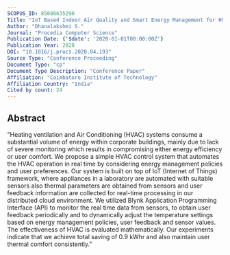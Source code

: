 ```yaml
---
SCOPUS_ID: 85086635290
Title: "IoT Based Indoor Air Quality and Smart Energy Management for HVAC System"
Author: "Dhanalakshmi S."
Journal: "Procedia Computer Science"
Publication Date: {'$date': '2020-01-01T00:00:00Z'}
Publication Year: 2020
DOI: "10.1016/j.procs.2020.04.193"
Source Type: "Conference Proceeding"
Document Type: "cp"
Document Type Description: "Conference Paper"
Affiliation: "Coimbatore Institute of Technology"
Affiliation Country: "India"
Cited by count: 24
---
```


## Abstract
"Heating ventilation and Air Conditioning (HVAC) systems consume a substantial volume of energy within corporate buildings, mainly due to lack of severe monitoring which results in compromising either energy efficiency or user comfort. We propose a simple HVAC control system that automates the HVAC operation in real time by considering energy management policies and user preferences. Our system is built on top of IoT (Internet of Things) framework, where appliances in a laboratory are automated with suitable sensors also thermal parameters are obtained from sensors and user feedback information are collected for real-time processing in our distributed cloud environment. We utilized Blynk Application Programming Interface (API) to monitor the real time data from sensors, to obtain user feedback periodically and to dynamically adjust the temperature settings based on energy management policies, user feedback and sensor values. The effectiveness of HVAC is evaluated mathematically. Our experiments indicate that we achieve total saving of 0.9 kWhr and also maintain user thermal comfort consistently."
